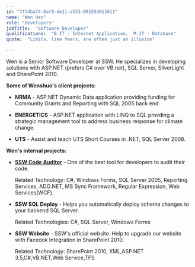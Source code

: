 ```yaml
---
id: "7f34ba74-8af9-de11-a523-00155d011611"
name: "Wen Han"
role: "Developers"
jobTitle:  "Software Developer"
qualifications:  "B.IT - Internet Application,  M.IT - Database"
quote:  "Limits, like fears, are often just an illusion"

---
```


Wen is a Senior Software Developer at SSW. He specializes in developing solutions with ASP.NET (prefers C# over VB.net), SQL Server, SilverLight and SharePoint 2010.  

**Some of Wenshuo's client projects:**  

 * **NRMA** - ASP.NET Dynamic Data application providing funding for Community Grants and Reporting with SQL 2005 back end.

 * **ENERGETICS** - ASP.NET application with LINQ to SQL provding a strategic management tool to address business response for climate change.  

 * **UTS** - Assist and teach UTS Short Courses in .NET, SQL Server 2008.  

**Wen's internal projects:**

* **[SSW Code Auditor](https://www.ssw.com.au/ssw/codeauditor/)** - One of the best tool for developers to audit their code.  

    Related Technology: C#, Windows Forms, SQL Server 2005, Reporting Services, ADO.NET, MS Sync Framework, Regular Expression, Web Services(WCF).
  
* **SSW SQL Deploy** - Helps you automatically deploy schema changes to your backend SQL Server.  

    Related Technologies: C#, SQL Server, Windows Forms
  
* **SSW Website** - SSW's official website. Help to upgrade our website with Faceook Integration in SharePoint 2010.  

    Related Technology: SharePoint 2010, XML,ASP.NET 3.5,C#,VB.NET,Web Service,TFS 
